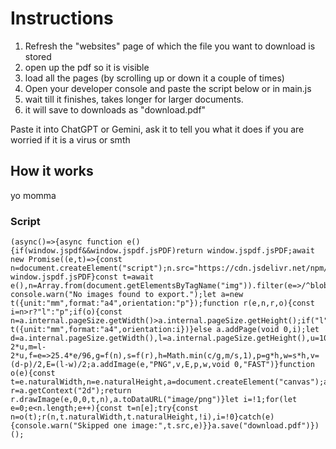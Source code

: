 # Instructions
1. Refresh the "websites" page of which the file you want to download is stored
2. open up the pdf so it is visible
3. load all the pages (by scrolling up or down it a couple of times)
4. Open your developer console and paste the script below or in main.js
5. wait till it finishes, takes longer for larger documents.
6. it will save to downloads as "download.pdf"


Paste it into ChatGPT or Gemini, ask it to tell you what it does if you are worried if it is a virus or smth

## How it works
yo momma

### Script
```
(async()=>{async function e(){if(window.jspdf&&window.jspdf.jsPDF)return window.jspdf.jsPDF;await new Promise((e,t)=>{const n=document.createElement("script");n.src="https://cdn.jsdelivr.net/npm/jspdf@2.5.1/dist/jspdf.umd.min.js",n.onload=e,n.onerror=t,document.head.appendChild(n)});return window.jspdf.jsPDF}const t=await e(),n=Array.from(document.getElementsByTagName("img")).filter(e=>/^blob:/.test(e.src)&&e.naturalWidth>0&&e.naturalHeight>0);if(0===n.length)return console.warn("No images found to export.");let a=new t({unit:"mm",format:"a4",orientation:"p"});function r(e,n,r,o){const i=n>r?"l":"p";if(o){const n=a.internal.pageSize.getWidth()>a.internal.pageSize.getHeight();if("l"===i&&!n||"p"===i&&n)a=new t({unit:"mm",format:"a4",orientation:i})}else a.addPage(void 0,i);let d=a.internal.pageSize.getWidth(),l=a.internal.pageSize.getHeight(),u=10,c=d-2*u,m=l-2*u,f=e=>25.4*e/96,g=f(n),s=f(r),h=Math.min(c/g,m/s,1),p=g*h,w=s*h,v=(d-p)/2,E=(l-w)/2;a.addImage(e,"PNG",v,E,p,w,void 0,"FAST")}function o(e){const t=e.naturalWidth,n=e.naturalHeight,a=document.createElement("canvas");a.width=t;a.height=n;const r=a.getContext("2d");return r.drawImage(e,0,0,t,n),a.toDataURL("image/png")}let i=!1;for(let e=0;e<n.length;e++){const t=n[e];try{const n=o(t);r(n,t.naturalWidth,t.naturalHeight,!i),i=!0}catch(e){console.warn("Skipped one image:",t.src,e)}}a.save("download.pdf")})();
```
